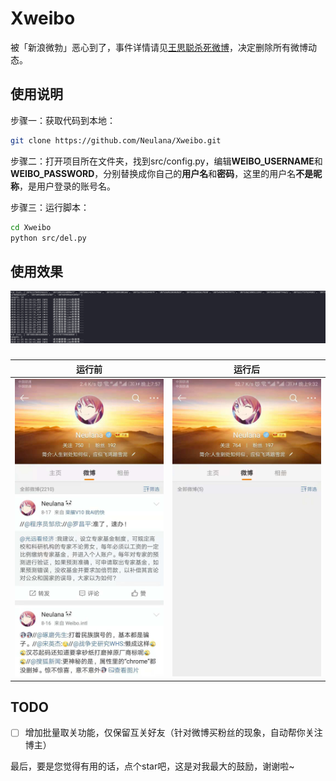# Xweibo

被「新浪微勃」恶心到了，事件详情请见[王思聪杀死微博](https://www.huxiu.com/article/271396.html)，决定删除所有微博动态。



## 使用说明

步骤一：获取代码到本地：

```bash
git clone https://github.com/Neulana/Xweibo.git
```

步骤二：打开项目所在文件夹，找到src/config.py，编辑**WEIBO_USERNAME**和**WEIBO_PASSWORD**，分别替换成你自己的**用户名**和**密码**，这里的用户名**不是昵称**，是用户登录的账号名。

步骤三：运行脚本：

```bash
cd Xweibo
python src/del.py
```

## 使用效果

![del-log](./src/img/del-log.jpg)

### 

|              运行前              |             运行后             |
| :------------------------------: | :----------------------------: |
| ![before](./src/img/before.jpeg) | ![after](./src/img/after.jpeg) |



## **TODO**

- [ ] 增加批量取关功能，仅保留互关好友（针对微博买粉丝的现象，自动帮你关注博主）



最后，要是您觉得有用的话，点个star吧，这是对我最大的鼓励，谢谢啦~